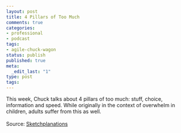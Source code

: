 ```yaml
---
layout: post
title: 4 Pillars of Too Much
comments: true
categories:
- professional
- podcast
tags:
- agile-chuck-wagon
status: publish
published: true
meta:
  _edit_last: "1"
type: post
tags:
---
```

<p>This week, Chuck talks about 4 pillars of too much: stuff, choice, information and speed. While originally in the context of overwhelm in children, adults suffer from this as well.<br><br>Source: <a href="https://www.sketchplanations.com/post/63034715554/the-four-pillars-of-too-much-stuff-choice">Sketchplanations</a></p>